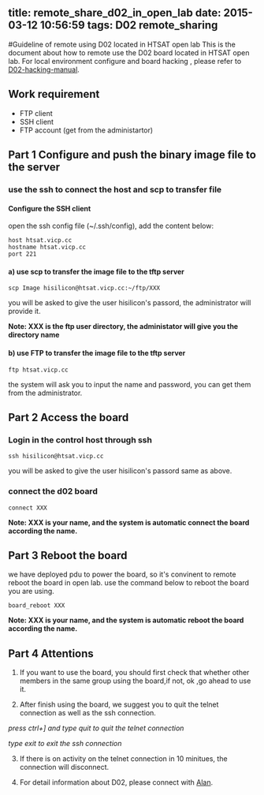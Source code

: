 title: remote_share_d02_in_open_lab
date: 2015-03-12 10:56:59
tags: D02 remote_sharing
---
#Guideline of remote using D02 located in HTSAT open lab
This is the document about how to remote use the D02 board located in HTSAT open lab. For local environment configure and board hacking , please refer to [D02-hacking-manual](http://hisilicon.github.io/2015/02/10/D02-hacking-manual/ "d02-hacking").
## Work requirement
* FTP client 
* SSH client
* FTP account (get from the administartor)

## Part 1 Configure and push the binary image file to the server

### use the ssh to connect the host and scp to transfer file

#### Configure the SSH client
open the ssh config file (~/.ssh/config), add the content below:

	host htsat.vicp.cc
 	hostname htsat.vicp.cc
	port 221

#### a) use scp to transfer the image file to the tftp server

    scp Image hisilicon@htsat.vicp.cc:~/ftp/XXX
    
you will be asked to give the user hisilicon's passord, the administrator will provide it.

**Note: XXX is the ftp user directory, the administator will give you the directory name**

#### b) use FTP to transfer the image file to the tftp server
	ftp htsat.vicp.cc
the system will ask you to input the name and password, you can get them from the administrator.
## Part 2 Access the board
### Login in the control host through ssh
    ssh hisilicon@htsat.vicp.cc

you will be asked to give the user hisilicon's passord same as above.  
### connect the d02 board
	connect XXX

**Note: XXX is your name, and the system is automatic connect the board according the name.**
## Part 3 Reboot the board 
we have deployed pdu to power the board, so it's convinent to remote reboot the board in open lab. use the command below to reboot the board you are using.

	board_reboot XXX
	    
**Note: XXX is your name, and the system is automatic reboot the board according the name.**
## Part 4 Attentions
1) If you want to use the board, you should first check that whether other members in the same group using the board,if not, ok ,go ahead to use it.

2) After finish using the board, we suggest you to quit the telnet connection as well as the ssh connection.

*press ctrl+] and type quit to quit the telnet connection*

*type exit to exit the ssh connection*  

3) If there is on activity on the telnet connection in 10 minitues, the connection will disconnect.

4) For detail information about D02, please connect with [Alan](mailto:huangdaode@hisilicon.com "huangdaode@hisilicon.com").
